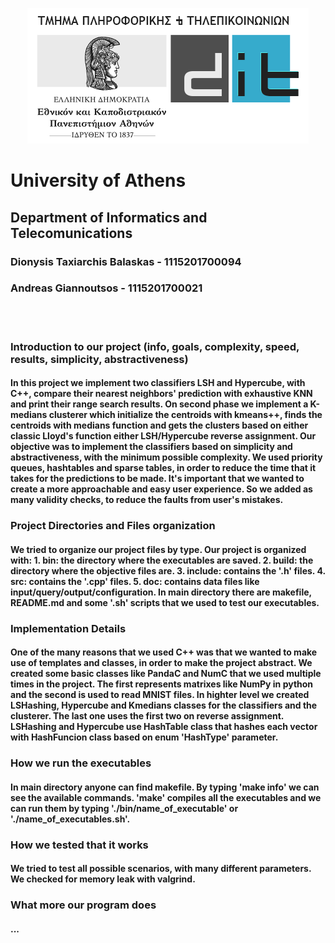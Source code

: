 
<p style="text-align: center;">
    <img src="./doc/images/di_uoa.png" alt="UOA">
    <h1>University of Athens</h1>
    <h2>Department of Informatics and Telecomunications</h2>
</p>

<h3>Dionysis Taxiarchis Balaskas - 1115201700094</h3>
<h3>Andreas Giannoutsos - 1115201700021</h3>
<br><br>


<h3>Introduction to our project (info, goals, complexity, speed, results, simplicity, abstractiveness)</h3>
<h4>
In this project we implement two classifiers LSH and Hypercube, with C++, compare their 
nearest neighbors' prediction with exhaustive KNN and print their range search results. 
On second phase we implement a K-medians clusterer which initialize the centroids with 
kmeans++, finds the centroids with medians function and gets the clusters based on either 
classic Lloyd's function either LSH/Hypercube reverse assignment.
Our objective was to implement the classifiers based on simplicity and abstractiveness,
with the minimum possible complexity. We used priority queues, hashtables and sparse tables, in order to reduce the time that it takes for the predictions to be made.
It's important that we wanted to create a more approachable and easy user experience. So we added as many validity checks, to reduce the faults from user's mistakes.
</h4>

<h3>Project Directories and Files organization</h3>
<h4>
We tried to organize our project files by type.
Our project is organized with:
1. bin: the directory where the executables are saved.
2. build: the directory where the objective files are.
3. include: contains the '.h' files.
4. src: contains the '.cpp' files.
5. doc: contains data files like input/query/output/configuration.
In main directory there are makefile, README.md and some '.sh' scripts that we used to 
test our executables.
</h4>

<h3>Implementation Details</h3>
<h4>
One of the many reasons that we used C++ was that we wanted to make use of templates and 
classes, in order to make the project abstract. We created some basic classes like PandaC 
and NumC that we used multiple times in the project. The first represents matrixes like 
NumPy in python and the second is used to read MNIST files. In highter level 
we created LSHashing, Hypercube and Kmedians classes for the classifiers and the 
clusterer. The last one uses the first two on reverse assignment. LSHashing and Hypercube 
use HashTable class that hashes each vector with HashFuncion class based on enum 
'HashType' parameter.
</h4>

<h3>How we run the executables</h3>
<h4>
In main directory anyone can find makefile. By typing 'make info' we can see the available
commands. 'make' compiles all the executables and we can run them by typing 
'./bin/name_of_executable' or './name_of_executables.sh'.
</h4>

<h3>How we tested that it works</h3>
<h4>
We tried to test all possible scenarios, with many different parameters. We checked for 
memory leak with valgrind.
</h4>

<h3>What more our program does</h3>
<h4>
...
</h4>


